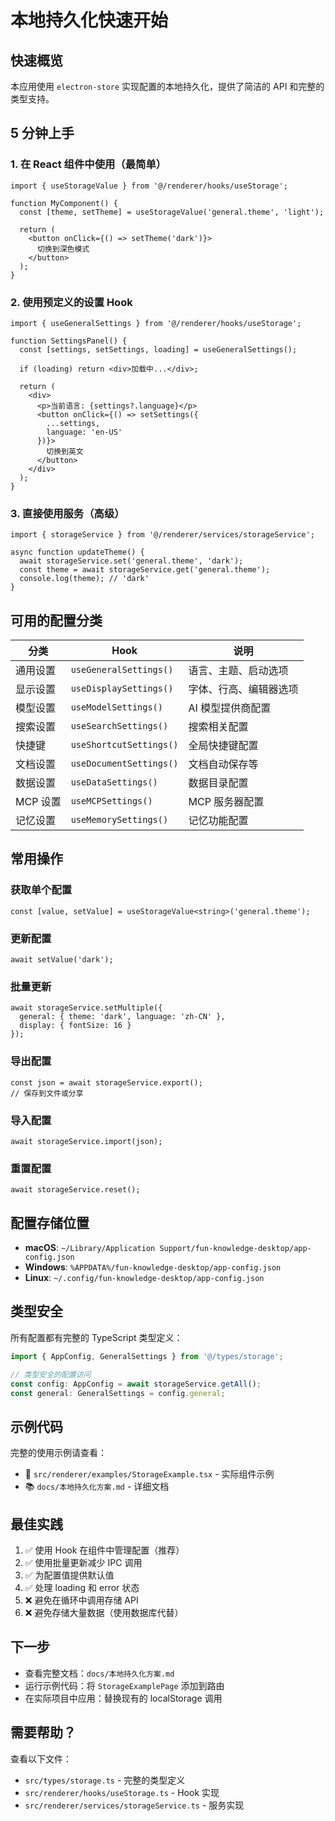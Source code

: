 # 本地持久化快速开始

## 快速概览

本应用使用 `electron-store` 实现配置的本地持久化，提供了简洁的 API 和完整的类型支持。

## 5 分钟上手

### 1. 在 React 组件中使用（最简单）

```tsx
import { useStorageValue } from '@/renderer/hooks/useStorage';

function MyComponent() {
  const [theme, setTheme] = useStorageValue('general.theme', 'light');
  
  return (
    <button onClick={() => setTheme('dark')}>
      切换到深色模式
    </button>
  );
}
```

### 2. 使用预定义的设置 Hook

```tsx
import { useGeneralSettings } from '@/renderer/hooks/useStorage';

function SettingsPanel() {
  const [settings, setSettings, loading] = useGeneralSettings();
  
  if (loading) return <div>加载中...</div>;
  
  return (
    <div>
      <p>当前语言: {settings?.language}</p>
      <button onClick={() => setSettings({ 
        ...settings, 
        language: 'en-US' 
      })}>
        切换到英文
      </button>
    </div>
  );
}
```

### 3. 直接使用服务（高级）

```tsx
import { storageService } from '@/renderer/services/storageService';

async function updateTheme() {
  await storageService.set('general.theme', 'dark');
  const theme = await storageService.get('general.theme');
  console.log(theme); // 'dark'
}
```

## 可用的配置分类

| 分类 | Hook | 说明 |
|------|------|------|
| 通用设置 | `useGeneralSettings()` | 语言、主题、启动选项 |
| 显示设置 | `useDisplaySettings()` | 字体、行高、编辑器选项 |
| 模型设置 | `useModelSettings()` | AI 模型提供商配置 |
| 搜索设置 | `useSearchSettings()` | 搜索相关配置 |
| 快捷键 | `useShortcutSettings()` | 全局快捷键配置 |
| 文档设置 | `useDocumentSettings()` | 文档自动保存等 |
| 数据设置 | `useDataSettings()` | 数据目录配置 |
| MCP 设置 | `useMCPSettings()` | MCP 服务器配置 |
| 记忆设置 | `useMemorySettings()` | 记忆功能配置 |

## 常用操作

### 获取单个配置

```tsx
const [value, setValue] = useStorageValue<string>('general.theme');
```

### 更新配置

```tsx
await setValue('dark');
```

### 批量更新

```tsx
await storageService.setMultiple({
  general: { theme: 'dark', language: 'zh-CN' },
  display: { fontSize: 16 }
});
```

### 导出配置

```tsx
const json = await storageService.export();
// 保存到文件或分享
```

### 导入配置

```tsx
await storageService.import(json);
```

### 重置配置

```tsx
await storageService.reset();
```

## 配置存储位置

- **macOS**: `~/Library/Application Support/fun-knowledge-desktop/app-config.json`
- **Windows**: `%APPDATA%/fun-knowledge-desktop/app-config.json`
- **Linux**: `~/.config/fun-knowledge-desktop/app-config.json`

## 类型安全

所有配置都有完整的 TypeScript 类型定义：

```typescript
import { AppConfig, GeneralSettings } from '@/types/storage';

// 类型安全的配置访问
const config: AppConfig = await storageService.getAll();
const general: GeneralSettings = config.general;
```

## 示例代码

完整的使用示例请查看：
- 📄 `src/renderer/examples/StorageExample.tsx` - 实际组件示例
- 📚 `docs/本地持久化方案.md` - 详细文档

## 最佳实践

1. ✅ 使用 Hook 在组件中管理配置（推荐）
2. ✅ 使用批量更新减少 IPC 调用
3. ✅ 为配置值提供默认值
4. ✅ 处理 loading 和 error 状态
5. ❌ 避免在循环中调用存储 API
6. ❌ 避免存储大量数据（使用数据库代替）

## 下一步

- 查看完整文档：`docs/本地持久化方案.md`
- 运行示例代码：将 `StorageExamplePage` 添加到路由
- 在实际项目中应用：替换现有的 localStorage 调用

## 需要帮助？

查看以下文件：
- `src/types/storage.ts` - 完整的类型定义
- `src/renderer/hooks/useStorage.ts` - Hook 实现
- `src/renderer/services/storageService.ts` - 服务实现

